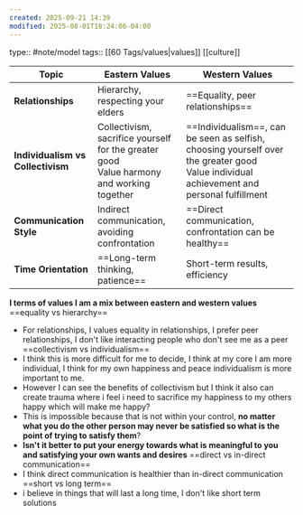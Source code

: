 ```yaml
---
created: 2025-09-21 14:39
modified: 2025-08-01T18:24:06-04:00
---
```

type:: #note/model
tags:: [[60 Tags/values|values]] [[culture]]

| Topic                             | Eastern Values                                                                              | Western Values                                                                                                                              |
| --------------------------------- | ------------------------------------------------------------------------------------------- | ------------------------------------------------------------------------------------------------------------------------------------------- |
| **Relationships**                 | Hierarchy, respecting your elders                                                           | ==Equality, peer relationships==                                                                                                            |
| **Individualism vs Collectivism** | Collectivism, sacrifice yourself for the greater good<br>Value harmony and working together | ==Individualism==, can be seen as selfish, choosing yourself over the greater good<br>Value individual achievement and personal fulfillment |
| **Communication Style**           | Indirect communication, avoiding confrontation                                              | ==Direct communication, confrontation can be healthy==                                                                                      |
| **Time Orientation**              | ==Long-term thinking, patience==                                                            | Short-term results, efficiency                                                                                                              |


**I terms of values I am a mix between eastern and western values**
==equality vs hierarchy==
- For relationships, I values equality in relationships, I prefer peer relationships, I don't like interacting people who don't see me as a peer
==collectivism vs individualism==
- I think this is more difficult for me to decide, I think at my core I am more individual, I think for my own happiness and peace individualism is more important to me.
- However I can see the benefits of collectivism but I think it also can create trauma where i feel i need to sacrifice my happiness to my others happy which will make me happy?
- This is impossible because that is not within your control, **no matter what you do the other person may never be satisfied so what is the point of trying to satisfy them**?
- **Isn't it better to put your energy towards what is meaningful to you and satisfying your own wants and desires**
==direct vs in-direct communication==
- I think direct communication is healthier than in-direct communication
==short vs long term==
- i believe in things that will last a long time, I don't like short term solutions 